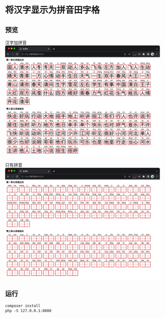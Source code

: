 # 将汉字显示为拼音田字格

## 预览

汉字加拼音
![](./screenshots/preview.png)

只有拼音
![](./screenshots/preview_pinyin.png)

## 运行

```
composer install
php -S 127.0.0.1:8080
```
